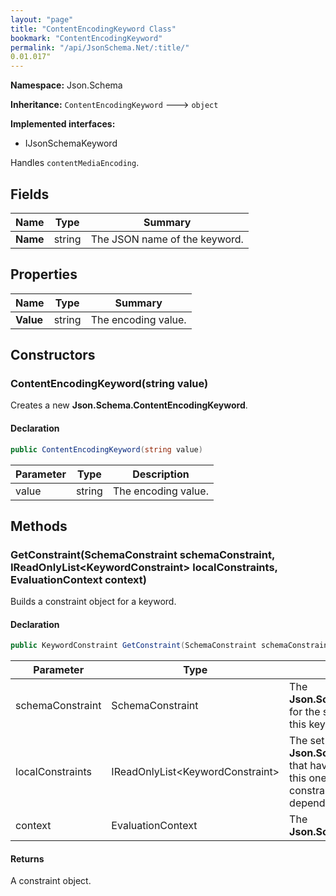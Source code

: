 ```yaml
---
layout: "page"
title: "ContentEncodingKeyword Class"
bookmark: "ContentEncodingKeyword"
permalink: "/api/JsonSchema.Net/:title/"
0.01.017"
---
```

**Namespace:** Json.Schema

**Inheritance:**
`ContentEncodingKeyword`
 🡒 
`object`

**Implemented interfaces:**

- IJsonSchemaKeyword

Handles `contentMediaEncoding`.

## Fields

| Name | Type | Summary |
|---|---|---|
| **Name** | string | The JSON name of the keyword. |

## Properties

| Name | Type | Summary |
|---|---|---|
| **Value** | string | The encoding value. |

## Constructors

### ContentEncodingKeyword(string value)

Creates a new **Json.Schema.ContentEncodingKeyword**.

#### Declaration

```c#
public ContentEncodingKeyword(string value)
```

| Parameter | Type | Description |
|---|---|---|
| value | string | The encoding value. |


## Methods

### GetConstraint(SchemaConstraint schemaConstraint, IReadOnlyList\<KeywordConstraint\> localConstraints, EvaluationContext context)

Builds a constraint object for a keyword.

#### Declaration

```c#
public KeywordConstraint GetConstraint(SchemaConstraint schemaConstraint, IReadOnlyList<KeywordConstraint> localConstraints, EvaluationContext context)
```

| Parameter | Type | Description |
|---|---|---|
| schemaConstraint | SchemaConstraint | The **Json.Schema.SchemaConstraint** for the schema object that houses this keyword. |
| localConstraints | IReadOnlyList\<KeywordConstraint\> | The set of other **Json.Schema.KeywordConstraint**s that have been processed prior to this one. Will contain the constraints for keyword dependencies. |
| context | EvaluationContext | The **Json.Schema.EvaluationContext**. |


#### Returns

A constraint object.

